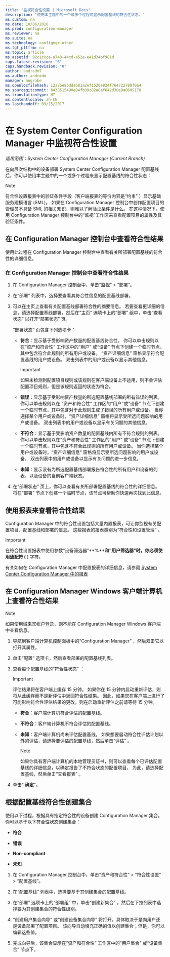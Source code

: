 ```yaml
---
title: "监视符合性设置 | Microsoft Docs"
description: "使用本主题中的一个或多个过程可显示配置基线的符合性状态。"
ms.custom: na
ms.date: 10/06/2016
ms.prod: configuration-manager
ms.reviewer: na
ms.suite: na
ms.technology: configmgr-other
ms.tgt_pltfrm: na
ms.topic: article
ms.assetid: 92c1ccca-a748-44cd-a52e-e41d34bf981d
caps.latest.revision: "6"
caps.handback.revision: "0"
author: andredm7
ms.author: andredm
manager: angrobe
ms.openlocfilehash: 12a75e8bdda681a2ef1520e834f764722788f0a4
ms.sourcegitcommit: b438515490e04fb09c82a8af642d38e9a0605178
ms.translationtype: HT
ms.contentlocale: zh-CN
ms.lasthandoff: 09/15/2017
---
```

# <a name="monitor-compliance-settings-in-system-center-configuration-manager"></a>在 System Center Configuration Manager 中监视符合性设置

*适用范围：System Center Configuration Manager (Current Branch)*

在向层次结构中的设备部署 System Center Configuration Manager 配置基线后，你可以使用本主题中的一个或多个过程来显示配置基线的符合性状态：

> [!NOTE]  
>  符合性设置报表中的验证条件字段（客户端报表的等价内容是“约束” ）显示基础服务建模语言 (SML)。 如果在 Configuration Manager 控制台中创作配置项目的管理员不具备 SML 的相关知识，则难以了解验证条件是什么。 在这种情况下，使用 Configuration Manager 控制台中的“监视”工作区来查看配置项目的属性及其验证条件。  

##  <a name="view-compliance-results-in-the-configuration-manager-console"></a>在 Configuration Manager 控制台中查看符合性结果  
 使用此过程在 Configuration Manager 控制台中查看有关所部署配置基线的符合性的详细信息。  

### <a name="view-compliance-results-in-the-configuration-manager-console"></a>在 Configuration Manager 控制台中查看符合性结果  

1.  在 Configuration Manager 控制台中，单击“监视” > “部署”。  

3.  在“部署”  列表中，选择要查看其符合性信息的配置基线部署。  

4.  可以在主页上查看有关配置基线部署符合性的摘要信息。 若要查看更详细的信息，请选择配置基线部署，然后在“主页”  选项卡上的“部署”  组中，单击“查看状态”  以打开“部署状态”  页。  

     “部署状态”  页包含下列选项卡：  

    -   **符合**：显示基于受影响资产数量的配置基线符合性。 你可以单击规则以在“资产和符合性”  工作区中的“用户”  或“设备”  节点下创建一个临时节点，其中包含符合此规则的所有用户或设备。 “资产详细信息”  窗格显示符合配置基线的用户或设备。 双击列表中的用户或设备以显示其他信息。  

        > [!IMPORTANT]  
        >  如果未检测到配置项目规则或该规则在客户端设备上不适用，则不会评估配置项目规则，但是该规则返回的状态为符合。  

    -   **错误**：显示基于受影响资产数量的所选配置基线部署的所有错误的列表。 你可以单击规则以在  “资产和符合性”  工作区的“用户”或“设备”  节点下创建一个临时节点，其中包含对于此规则生成了错误的所有用户或设备。 当你选择某个用户或设备时，“资产详细信息”  窗格将显示受所选问题影响的用户或设备。 双击列表中的用户或设备以显示有关问题的其他信息。  

    -   **不符合**：显示基于受影响资产数量的配置基线内所有不符合规则的列表。 你可以单击规则以在“资产和符合性”  工作区的“用户”  或“设备”  节点下创建一个临时节点，其中包含不符合此规则的所有用户或设备。 当你选择某个用户或设备时，“资产详细信息”  窗格将显示受所选问题影响的用户或设备。 双击列表中的用户或设备以显示有关问题的进一步信息。  

    -   **未知**：显示没有为所选配置基线部署报告符合性的所有用户和设备的列表，以及设备的当前客户端状态。  

5.  在“部署状态”  页上，你可以查看有关所部署配置基线的符合性的详细信息。 将在“部署”  节点下创建一个临时节点，该节点可帮助你快速再次找到此信息。  

##  <a name="view-compliance-results-by-using-reports"></a>使用报表来查看符合性结果  
 Configuration Manager 中的符合性设置包括大量内置报表，可让你监视有关配置项目、配置基线和部署的信息。 这些报表的报表类别为“符合性和设置管理” 。  

> [!IMPORTANT]  
>  在符合性设置报表中使用参数“设备筛选器”**%****和“用户筛选器”时，你必须使用通配符 (** ) 字符。  

 有关如何在 Configuration Manager 中配置报表的详细信息，请参阅 [System Center Configuration Manager 中的报表](../../core/servers/manage/reporting.md)  

##  <a name="view-compliance-results-on-a-configuration-manager-windows-client-computer"></a>在 Configuration Manager Windows 客户端计算机上查看符合性结果

> [!NOTE]  
>  如果使用域来宾帐户登录，则不能在 Configuration Manager Windows 客户端中查看信息。    

1.  导航到客户端计算机控制面板中的“Configuration Manager”  ，然后双击它以打开其属性。  

2.  单击“配置”  选项卡，然后查看部署的配置基线列表。  

3.  查看每个配置基线的“符合性状态”  ：  

    > [!IMPORTANT]  
    >  评估结果将在客户端上缓存 15 分钟。 如果你在 15 分钟内启动重新评估，则将从此缓存而不是新评估中返回符合性结果。 因此，如果您在客户端上进行了可能影响符合性评估结果的更改，则在启动重新评估之前请等待 15 分钟。  

    -   **符合**：客户端计算机符合评估的配置基线。  

    -   **不符合**：客户端计算机不符合评估的配置基线。  

    -   **未知**：客户端计算机尚未评估配置基线。 如果想要启动符合性评估计划以外的评估，请选择要评估的配置基线，然后单击“评估” 。  

        > [!NOTE]  
        >  如果你具有客户端计算机的本地管理员证书，则可以查看每个已评估配置基线的详细信息，以确定报告了不符合状态的配置项目。 为此，请选择配置基线，然后单击“查看报表” 。  

4.  单击" **确定**"。  

##  <a name="create-collections-based-on-configuration-baseline-compliance"></a>根据配置基线符合性创建集合  
 使用以下过程，根据具有指定符合性的设备创建 Configuration Manager 集合。 你可以基于以下符合性状态创建集合：  

-   **符合**  

-   **错误**  

-   **Non-compliant**  

-   **未知**  

1.  在 Configuration Manager 控制台中，单击“资产和符合性” > “符合性设置” > “配置基线”。  

3.  在“配置基线”  列表中，选择要基于其创建集合的配置基线。  

4.  在“部署”  选项卡上的“部署组” 中，单击“创建新集合”  ，然后在下拉列表中选择要为其创建集合的符合性级别。  

5.  “创建用户集合向导”  或“创建设备集合向导”  将打开，具体取决于是向用户还是设备部署了配置项目。 该向导自动填充正确的值以创建集合；但是，你可以编辑这些值。  

6.  完成向导后，该集合显示在“资产和符合性”  工作区中的“用户集合”  或“设备集合”  节点下。  
